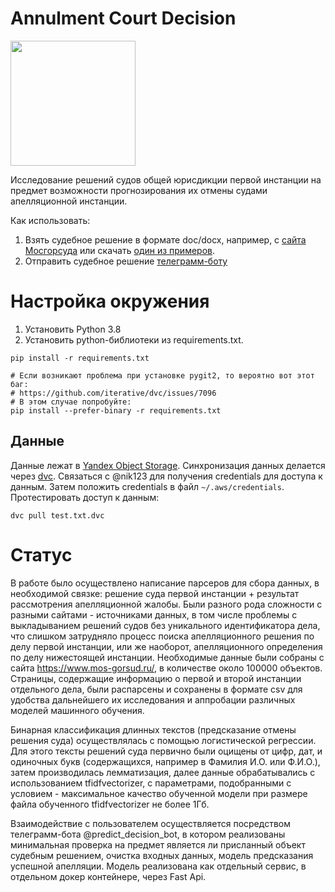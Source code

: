 # Annulment Court Decision

<img src="https://user-images.githubusercontent.com/114733751/207960109-2337a8f3-3766-4c31-a443-d424e7910540.png" width=200 />

Исследование решений судов общей юрисдикции первой инстанции на предмет возможности прогнозирования их отмены судами апелляционной инстанции.

Как использовать:
1. Взять судебное решение в формате doc/docx, например, с [сайта Мосгорсуда](https://www.mos-gorsud.ru/) или скачать [один из примеров](https://disk.yandex.ru/d/2wrbqD5fYybgSg).
2. Отправить судебное решение [телеграмм-боту](https://t.me/predict_decision_bot)


# Настройка окружения

1. Установить Python 3.8
2. Установить python-библиотеки из requirements.txt.
```
pip install -r requirements.txt

# Если возникают проблема при установке pygit2, то вероятно вот этот баг:
# https://github.com/iterative/dvc/issues/7096
# В этом случае попробуйте:
pip install --prefer-binary -r requirements.txt
```
## Данные

Данные лежат в [Yandex Object Storage](https://cloud.yandex.ru/services/storage). Синхронизация данных делается через [dvc](https://dvc.org). Связаться с @nik123 для получения credentials для доступа к данным. Затем положить credentials в файл `~/.aws/credentials`. Протестировать доступ к данным:
```
dvc pull test.txt.dvc
```

# Статус

В работе было осуществлено написание парсеров для сбора данных, в необходимой связке: решение суда первой инстанции + результат рассмотрения апелляционной жалобы. Были разного рода сложности с разными сайтами - источниками данных, в том числе проблемы с выкладыванием решений судов без уникального идентификатора дела, что слишком затрудняло процесс поиска апелляционного решения по делу первой инстанции, или же наоборот, апелляционного определения по делу нижестоящей инстанции. Необходимые данные были собраны с сайта https://www.mos-gorsud.ru/, в количестве около 100000 объектов. Страницы, содержащие информацию о первой и второй инстанции отдельного дела, были распарсены и сохранены в формате csv для удобства дальнейшего их исследования и аппробации различных моделей машинного обучения.

Бинарная классификация длинных текстов (предсказание отмены решения суда) осуществлялась с помощью логистической регрессии. Для этого тексты решений суда первично были оцищены от цифр, дат, и одиночных букв (содержащихся, например в Фамилия И.О. или  Ф.И.О.), затем производилась лемматизация, далее данные обрабатывались с использованием tfidfvectorizer, с параметрами, подобранными с условием - максимальное качество обученной модели при размере файла обученного tfidfvectorizer не более 1Гб.

Взаимодействие с пользователем осуществляется посредством телеграмм-бота @predict_decision_bot, в котором реализованы минимальная проверка на предмет является ли присланный объект судебным решением, очистка входных данных, модель предсказания успешной апелляции. Модель реализована как отдельный сервис, в отдельном докер контейнере, через Fast Api.
